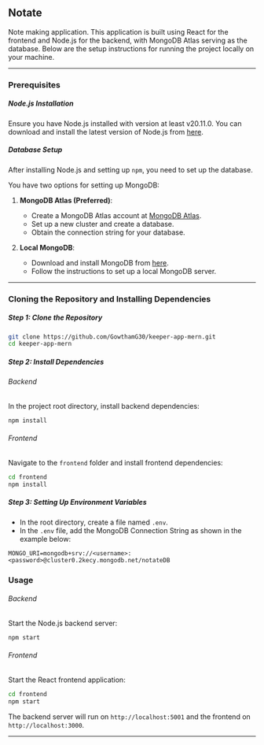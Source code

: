 ## Notate

Note making application. This application is built using React for the frontend and Node.js for the backend, with MongoDB Atlas serving as the database. Below are the setup instructions for running the project locally on your machine.

---

### Prerequisites

##### Node.js Installation

Ensure you have Node.js installed with version at least v20.11.0. You can download and install the latest version of Node.js from [here](https://nodejs.org/en/).

##### Database Setup

After installing Node.js and setting up `npm`, you need to set up the database.

You have two options for setting up MongoDB:

1. **MongoDB Atlas (Preferred)**:

   - Create a MongoDB Atlas account at [MongoDB Atlas](https://www.mongodb.com/cloud/atlas).
   - Set up a new cluster and create a database.
   - Obtain the connection string for your database.
2. **Local MongoDB**:

   - Download and install MongoDB from [here](https://www.mongodb.com/try/download/community).
   - Follow the instructions to set up a local MongoDB server.

---

### Cloning the Repository and Installing Dependencies

##### Step 1: Clone the Repository

```bash
git clone https://github.com/GowthamG30/keeper-app-mern.git
cd keeper-app-mern
```

##### Step 2: Install Dependencies

###### Backend

In the project root directory, install backend dependencies:

```bash
npm install
```

###### Frontend

Navigate to the `frontend` folder and install frontend dependencies:

```bash
cd frontend
npm install
```

##### Step 3: Setting Up Environment Variables

* In the root directory, create a file named `.env`.
* In the `.env` file, add the MongoDB Connection String as shown in the example below:

```env
MONGO_URI=mongodb+srv://<username>:<password>@cluster0.2kecy.mongodb.net/notateDB
```

### Usage

###### Backend

Start the Node.js backend server:

```bash
npm start
```

###### Frontend

Start the React frontend application:

```bash
cd frontend
npm start
```

The backend server will run on `http://localhost:5001` and the frontend on `http://localhost:3000`.

---
